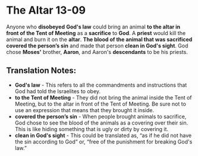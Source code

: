 The Altar 13-09
=================


Anyone who **disobeyed** **God's law** could bring an animal **to the
altar in front of the Tent of Meeting** as a **sacrifice** to **God**. A
**priest** would kill the animal and burn it on the **altar**. **The
blood of the animal that was sacrificed covered the person’s sin**
and made that person **clean in God's sight**. God chose **Moses'**
brother, **Aaron**, and Aaron's **descendants** to be his priests.

Translation Notes:
------------------

-   **God's law** - This refers to all the commandments and instructions
    that God had told the Israelites to obey.
-   **to the Tent of Meeting** - They did not bring the animal inside
    the Tent of Meeting, but to the altar in front of the Tent of
    Meeting. Be sure not to use an expression that means that they
    brought it inside.
-   **covered the person’s sin** - When people brought animals to
    sacrifice, God chose to see the blood of the animals as a covering
    over their sin. This is like hiding something that is ugly or dirty
    by covering it.
-   **clean in God's sight** - This could be translated as, “as if he
    did not have the sin according to God” or, “free of the punishment
    for breaking God's law.”

